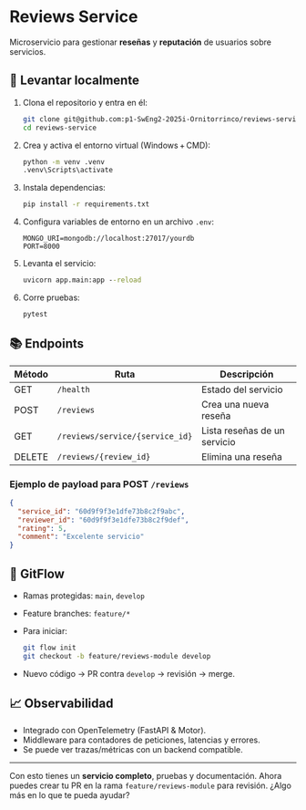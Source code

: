 # Reviews Service

Microservicio para gestionar **reseñas** y **reputación** de usuarios sobre servicios.

## 🚀 Levantar localmente

1. Clona el repositorio y entra en él:
   ```bash
   git clone git@github.com:p1-SwEng2-2025i-Ornitorrinco/reviews-service.git
   cd reviews-service


2. Crea y activa el entorno virtual (Windows + CMD):

   ```cmd
   python -m venv .venv
   .venv\Scripts\activate
   ```

3. Instala dependencias:

   ```cmd
   pip install -r requirements.txt
   ```

4. Configura variables de entorno en un archivo `.env`:

   ```dotenv
   MONGO_URI=mongodb://localhost:27017/yourdb
   PORT=8000
   ```

5. Levanta el servicio:

   ```cmd
   uvicorn app.main:app --reload
   ```

6. Corre pruebas:

   ```cmd
   pytest
   ```

## 📚 Endpoints

| Método | Ruta                            | Descripción                  |
| ------ | ------------------------------- | ---------------------------- |
| GET    | `/health`                       | Estado del servicio          |
| POST   | `/reviews`                      | Crea una nueva reseña        |
| GET    | `/reviews/service/{service_id}` | Lista reseñas de un servicio |
| DELETE | `/reviews/{review_id}`          | Elimina una reseña           |

### Ejemplo de payload para POST `/reviews`

```json
{
  "service_id": "60d9f9f3e1dfe73b8c2f9abc",
  "reviewer_id": "60d9f9f3e1dfe73b8c2f9def",
  "rating": 5,
  "comment": "Excelente servicio"
}
```

## 🌳 GitFlow

* Ramas protegidas: `main`, `develop`
* Feature branches: `feature/*`
* Para iniciar:

  ```bash
  git flow init
  git checkout -b feature/reviews-module develop
  ```
* Nuevo código → PR contra `develop` → revisión → merge.

## 📈 Observabilidad

* Integrado con OpenTelemetry (FastAPI & Motor).
* Middleware para contadores de peticiones, latencias y errores.
* Se puede ver trazas/métricas con un backend compatible.

---

Con esto tienes un **servicio completo**, pruebas y documentación.
Ahora puedes crear tu PR en la rama `feature/reviews-module` para revisión.
¿Algo más en lo que te pueda ayudar?
